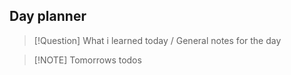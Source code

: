 ## Day planner


> [!Question] What i learned today / General notes for the day
> 


> [!NOTE] Tomorrows todos


